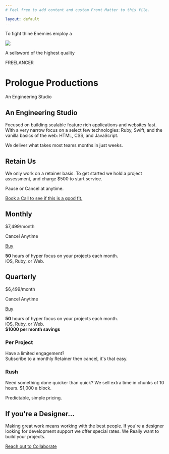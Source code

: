 ```yaml
---
# Feel free to add content and custom Front Matter to this file.

layout: default
---
```


<div class="row darkened horsey vertically-padded">
	<p class="flavor-text-1">To fight thine Enemies employ a</p>
	<img class="knight" src="/images/white-knight.png" />
	<p class="flavor-text-2">A sellsword of the highest quality</p>
	<p class="ostentatious-font ta-center">FREELANCER</p>
</div>

<div class="row patterned-row thing tall-boy">
	<div class="logo-thing parallaxy-animate" parallaxy-options='{"multiplier":"0.100", "direction":"down", "positionType": "relative", "parent": "tall-boy"}'></div>
	<h1 class="title-logo ta-center full-measure parallaxy-animate" parallaxy-options='{"multiplier":"0.005", "direction":"up", "positionType": "relative", "attribute" : "margintop", "parent": "tall-boy"}'>Prologue Productions</h1>
	<p class="excerpt ta-center full-measure">An Engineering Studio</p>
</div>

<div class="row darkened vertically-padded">
<section class="columned really-wide padded-section">
	<div class="measure">
		<h2 class="heading-one ta-left withered">An Engineering Studio</h2>
	</div>
<div class="measure">
	<p class="paragraph withered">Focused on building scalable feature rich applications and websites fast. With a very narrow focus on a select few technologies: Ruby, Swift, and the vanilla basics of the web: HTML, CSS, and JavaScript.</p>
	<p class="paragraph withered">We deliver what takes most teams months in just weeks.</p>
</div>
<!-- <div class="squiggle"></div> -->
</section>

<div class="row darkened vertically-padded">
<section class="really-wide padded-section">
	<div class="measure">
		<h2 class="heading-two ta-left withered">Retain Us</h2>
		<p class="paragraph withered">We only work on a retainer basis. To get started we hold a project assessment, and charge $500 to start service.</p>
		<p class="paragraph withered">Pause or Cancel at anytime.</p>
		<p class="paragraph withered"><a target="_blank" href="https://calendly.com/kowfm/meet-prologue" id="action-book-a-call">Book a Call to see if this is a good fit.</a></p>
	</div>
	<div class="card-container">
		<div class="price-card">
			<h2 class="ta-center ">Monthly</h2>
			<p class="price">$7,499/<span>month</span></p>
			<p class="price-subtext">Cancel Anytime</p>
			<a target="_blank" href="https://buy.stripe.com/fZe02nbIT6ko63edQQ" class="button" id="action-buy-a-retainer-monthly">Buy</a>
			<p><strong>50</strong> hours of hyper focus on your projects each month.<br>
			iOS, Ruby, or Web.</p>
		</div>
		<div class="price-card">
			<h2 class="ta-center ">Quarterly</h2>
			<p class="price">$6,499/<span>month</span></p>
			<p class="price-subtext">Cancel Anytime</p>
			<a target="_blank" href="https://buy.stripe.com/8wM5mH4greQU63e7st" class="button" id="action-buy-a-retainer-quarterly">Buy</a>
			<p><strong>50</strong> hours of hyper focus on your projects each month.<br>
			iOS, Ruby, or Web.<br>
			<strong>$1000 per month savings</strong></p>
		</div>
		<div class="price-card outlined">
			<div>
				<h3 class="ta-center withered">Per Project</h3>
				<p class="withered">Have a limited engagement?<br>
				Subscribe to a monthly Retainer then cancel, it's that easy.</p>
			</div>
			<div>
				<h3 class="ta-center withered">Rush</h3>
				<p class="withered">Need something done quicker than quick? We sell extra time in chunks of 10 hours. $1,000 a block.</p>
				<p class="withered">Predictable, simple pricing.</p>
			</div>
		</div>
	</div>
	<div class="really-wide">
		<h2 class="full-measure heading-two ta-left withered">If you're a Designer...</h2>
		<p class="measure paragraph withered">Making great work means working with the best people. If you're a designer looking for development support we offer special rates. We Really want to build your projects.</p>
		<p class="measure paragraph withered"><a href="mailto:{{ metadata.email }}?subject=Lets Collaborate&body=Hi, I'm a designer looking to Collaborate with you." id="action-designer-collaborate">Reach out to Collaborate</a></p>
	</div>
</section>
